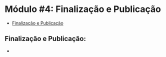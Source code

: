 # Módulo #4: Finalização e Publicação

- [Finalização e Publicação](#finalização-e-publicação)

## Finalização e Publicação:

- 